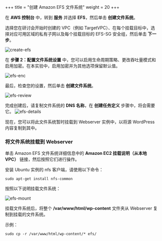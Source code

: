 +++
title = "创建 Amazon EFS 文件系统"
weight = 20
+++

在 **AWS 控制台** 中，转到 **服务** 并选择 **EFS**，然后单击 **创建文件系统**。

选择您在研讨会开始时创建的 VPC（例如 TargetVPC）、在每个挂载目标中，选择对应可用区域的私有子网以及每个挂载目标的 EFS-SG 安全组，然后单击 **下一步**。

![create-efs](/ecs/create-efs.zh.png)


在 **步骤 2：配置文件系统设置** 中，您可以启用生命周期策略、更改吞吐量模式和启用加密。在本实验中，启用加密并为其他选项保留默认值。

![efs-enc](/ecs/efs-enc.zh.png)

最后，检查您的设置，然后单击 **创建文件系统**。

![efs-review](/ecs/efs-review.zh.png)


完成创建后，请复制文件系统的 **DNS 名称**，在 **创建任务定义** 步骤中，将会需要它。
![efs-details](/ecs/efs-details.zh.png)

现在，您可以将此文件系统暂时挂载到 Webserver 实例中，以将源 WordPress 内容复制到其中。

### 将文件系统挂载到 Webserver

单击 Amazon EFS 文件系统详细信息中的 **Amazon EC2 挂载说明（从本地 VPC）** 链接，然后按照它们进行操作。

安装 Ubuntu 实例的 nfs 客户端，请使用以下命令：

```
sudo apt-get install nfs-common
```

按照以下说明挂载文件系统：

![efs-mount](/ecs/efs-mount.zh.png)

挂载文件系统后，将整个 **/var/www/html/wp-content** 文件夹从 Webserver 复制到挂载的文件系统。

示例：
```
sudo cp -r /var/www/html/wp-content/* efs/
```
